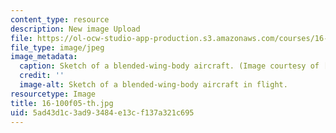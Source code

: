 ```yaml
---
content_type: resource
description: New image Upload
file: https://ol-ocw-studio-app-production.s3.amazonaws.com/courses/16-100-aerodynamics-fall-2005/5ad43d1c3ad93484e13cf137a321c695_16-100f05-th.jpg
file_type: image/jpeg
image_metadata:
  caption: Sketch of a blended-wing-body aircraft. (Image courtesy of [NASA](http://www.nasa.gov/).)
  credit: ''
  image-alt: Sketch of a blended-wing-body aircraft in flight.
resourcetype: Image
title: 16-100f05-th.jpg
uid: 5ad43d1c-3ad9-3484-e13c-f137a321c695
---
```


